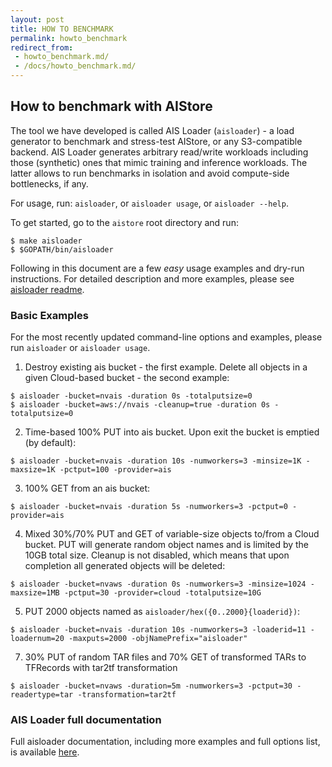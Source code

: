 ```yaml
---
layout: post
title: HOW TO BENCHMARK
permalink: howto_benchmark
redirect_from:
 - howto_benchmark.md/
 - /docs/howto_benchmark.md/
---
```


## How to benchmark with AIStore

The tool we have developed is called AIS Loader (`aisloader`) - a load generator to benchmark and stress-test AIStore, or any S3-compatible backend. AIS Loader generates arbitrary read/write workloads including those (synthetic) ones that mimic training and inference workloads. The latter allows to run benchmarks in isolation and avoid compute-side bottlenecks, if any.

For usage, run: `aisloader`, or `aisloader usage`, or `aisloader --help`.

To get started, go to the `aistore` root directory and run:

```console
$ make aisloader
$ $GOPATH/bin/aisloader
```

Following in this document are a few *easy* usage examples and dry-run instructions. For detailed description and more examples, please see [aisloader readme](/docs/aisloader.md).

### Basic Examples

For the most recently updated command-line options and examples, please run `aisloader` or `aisloader usage`.

1. Destroy existing ais bucket - the first example. Delete all objects in a given Cloud-based bucket - the second example:

```console
$ aisloader -bucket=nvais -duration 0s -totalputsize=0
$ aisloader -bucket=aws://nvais -cleanup=true -duration 0s -totalputsize=0
```

2. Time-based 100% PUT into ais bucket. Upon exit the bucket is emptied (by default):

```console
$ aisloader -bucket=nvais -duration 10s -numworkers=3 -minsize=1K -maxsize=1K -pctput=100 -provider=ais
```

3. 100% GET from an ais bucket:

```console
$ aisloader -bucket=nvais -duration 5s -numworkers=3 -pctput=0 -provider=ais
```

4. Mixed 30%/70% PUT and GET of variable-size objects to/from a Cloud bucket. PUT will generate random object names and is limited by the 10GB total size. Cleanup is not disabled, which means that upon completion all generated objects will be deleted:

```console
$ aisloader -bucket=nvaws -duration 0s -numworkers=3 -minsize=1024 -maxsize=1MB -pctput=30 -provider=cloud -totalputsize=10G
```

5. PUT 2000 objects named as `aisloader/hex({0..2000}{loaderid})`:

```console
$ aisloader -bucket=nvais -duration 10s -numworkers=3 -loaderid=11 -loadernum=20 -maxputs=2000 -objNamePrefix="aisloader"
```

7. 30% PUT of random TAR files and 70% GET of transformed TARs to TFRecords with tar2tf transformation
```console
$ aisloader -bucket=nvaws -duration=5m -numworkers=3 -pctput=30 -readertype=tar -transformation=tar2tf
```

### AIS Loader full documentation

Full aisloader documentation, including more examples and full options list, is available [here](/docs/aisloader.md).
